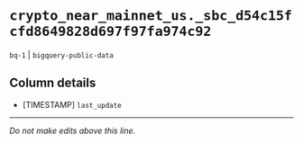# `crypto_near_mainnet_us._sbc_d54c15fcfd8649828d697f97fa974c92`
`bq-1` | `bigquery-public-data`

## Column details
* [TIMESTAMP] `last_update`

-------------------------------------------------------------------------------
*Do not make edits above this line.*
